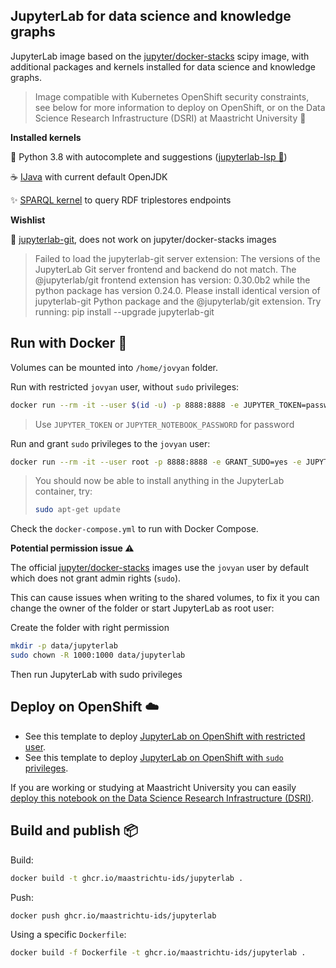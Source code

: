 
## JupyterLab for data science and knowledge graphs

JupyterLab image based on the [jupyter/docker-stacks](https://github.com/jupyter/docker-stacks) scipy image, with additional packages and kernels installed for data science and knowledge graphs. 

> Image compatible with Kubernetes OpenShift security constraints, see below for more information to deploy on OpenShift, or on the Data Science Research Infrastructure (DSRI) at Maastricht University 🌉

**Installed kernels**

🐍 Python 3.8 with autocomplete and suggestions ([jupyterlab-lsp 💬](https://github.com/krassowski/jupyterlab-lsp))

☕️ [IJava](https://github.com/SpencerPark/IJava) with current default OpenJDK

✨️ [SPARQL kernel](https://github.com/paulovn/sparql-kernel) to query RDF triplestores endpoints

**Wishlist**

🐙 [jupyterlab-git](https://github.com/jupyterlab/jupyterlab-git), does not work on jupyter/docker-stacks images

> Failed to load the jupyterlab-git server extension: The versions of the  JupyterLab Git server frontend and backend do not match. The  @jupyterlab/git frontend extension has version: 0.30.0b2 while the  python package has version 0.24.0. Please install identical version of  jupyterlab-git Python package and the @jupyterlab/git extension. Try  running: pip install --upgrade jupyterlab-git

## Run with Docker 🐳

Volumes can be mounted into `/home/jovyan` folder.

Run with restricted `jovyan` user, without `sudo` privileges:

```bash
docker run --rm -it --user $(id -u) -p 8888:8888 -e JUPYTER_TOKEN=password -v $(pwd)/data:/home/jovyan ghcr.io/maastrichtu-ids/jupyterlab
```

> Use `JUPYTER_TOKEN` or `JUPYTER_NOTEBOOK_PASSWORD` for password

Run and grant `sudo` privileges to the `jovyan` user:

```bash
docker run --rm -it --user root -p 8888:8888 -e GRANT_SUDO=yes -e JUPYTER_TOKEN=password -v $(pwd)/data:/home/jovyan ghcr.io/maastrichtu-ids/jupyterlab
```

> You should now be able to install anything in the JupyterLab container, try:
>
> ```bash
> sudo apt-get update
> ```
>

Check the `docker-compose.yml` to run with Docker Compose.

**Potential permission issue ⚠️**

The official [jupyter/docker-stacks](jupyter/docker-stacks) images use the `jovyan` user by default which does not grant admin rights (`sudo`). 

This can cause issues when writing to the shared volumes, to fix it you can change the owner of the folder or start JupyterLab as root user:

Create the folder with right permission

```bash
mkdir -p data/jupyterlab
sudo chown -R 1000:1000 data/jupyterlab
```

Then run JupyterLab with sudo privileges

## Deploy on OpenShift ☁️

* See this template to deploy [JupyterLab on OpenShift with restricted user](https://github.com/MaastrichtU-IDS/dsri-openshift-applications/blob/main/okd4-templates-restricted/template-jupyterlab-restricted.yml).
* See this template to deploy [JupyterLab on OpenShift with `sudo` privileges](https://github.com/MaastrichtU-IDS/dsri-openshift-applications/blob/main/okd4-templates-anyuid/template-jupyterlab-root.yml).

If you are working or studying at Maastricht University you can easily [deploy this notebook on the Data Science Research Infrastructure (DSRI)](https://maastrichtu-ids.github.io/dsri-documentation/docs/deploy-jupyter).

## Build and publish 📦

Build:

```bash
docker build -t ghcr.io/maastrichtu-ids/jupyterlab .
```

Push:

```bash
docker push ghcr.io/maastrichtu-ids/jupyterlab
```

Using a specific `Dockerfile`:

```bash
docker build -f Dockerfile -t ghcr.io/maastrichtu-ids/jupyterlab .
```
